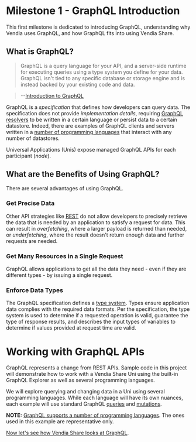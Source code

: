 # Milestone 1 - GraphQL Introduction
This first milestone is dedicated to introducing GraphQL, understanding why Vendia uses GraphQL, and how GraphQL fits into using Vendia Share.

## What is GraphQL?

> GraphQL is a query language for your API, and a server-side runtime for executing queries using a type system you define for your data. GraphQL isn't tied to any specific database or storage engine and is instead backed by your existing code and data.

> --[Introduction to GraphQL](https://graphql.org/learn/)

GraphQL is a _specification_ that defines how developers can query data. The specification does not provide _implementation details_, requiring [GraphQL resolvers](https://www.apollographql.com/docs/tutorial/resolvers/) to be written in a certain language or persist data to a certain datastore. Indeed, there are examples of GraphQL clients and servers written in a [number of programming languages](https://graphql.org/code/) that interact with any number of datastores.

Universal Applications (Unis) expose managed GraphQL APIs for each participant (_node_).

## What are the Benefits of Using GraphQL?

There are several advantages of using GraphQL.

### Get Precise Data

Other API strategies like [REST](https://www.ics.uci.edu/~fielding/pubs/dissertation/rest_arch_style.htm) do not allow developers to precisely retrieve the data that is needed by an application to satisfy a request for data. This can result in _overfetching_, where a larger payload is returned than needed, or _underfetching_, where the result doesn't return enough data and further requests are needed.

### Get Many Resources in a Single Request

GraphQL allows applications to get all the data they need - even if they are different types - by issuing a single request.

### Enforce Data Types

The GraphQL specification defines a [type system](https://spec.graphql.org/October2021/#sec-Type-System). Types ensure application data complies with the required data formats. Per the specification, the type system is used to determine if a requested operation is valid, guarantee the type of response results, and describes the input types of variables to determine if values provided at request time are valid.

# Working with GraphQL APIs

GraphQL represents a change from REST APIs. Sample code in this project will demonstrate how to work with a Vendia Share Uni using the built-in GraphQL Explorer as well as several programming languages.

We will explore querying and changing data in a Uni using several programming languages. While each language will have its own nuances, each example will use standard GraphQL [queries](https://graphql.org/learn/queries/) and [mutations](https://graphql.org/learn/queries/#mutations).

**NOTE:** [GraphQL supports a number of programming languages](https://graphql.org/code/#language-support). The ones used in this example are representative only.

[Now let's see how Vendia Share looks at GraphQL](README-Milestone2.md).
